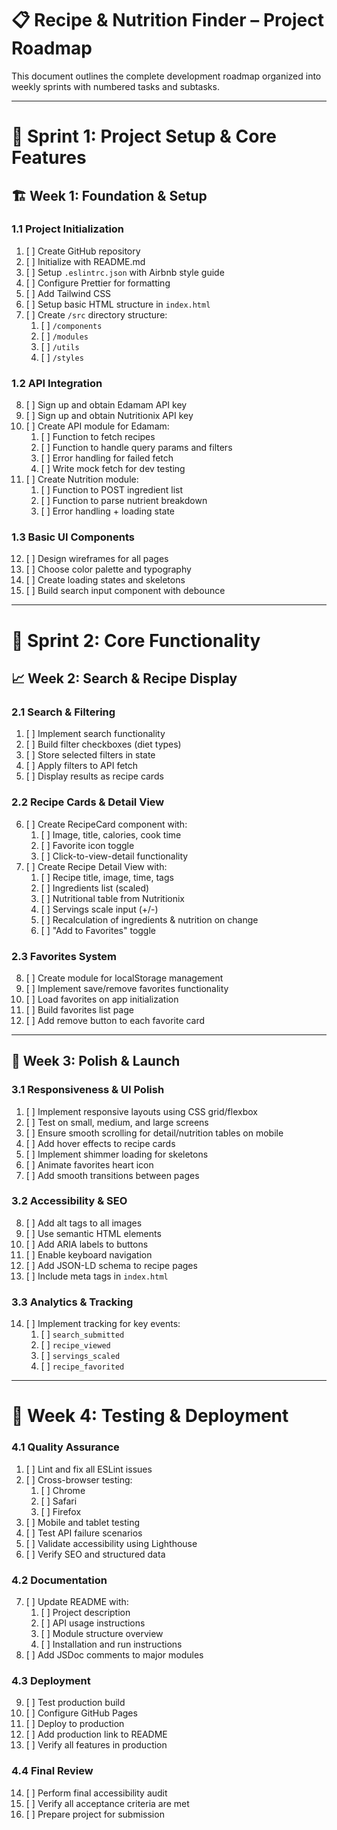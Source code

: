 
# 📋 Recipe & Nutrition Finder – Project Roadmap

This document outlines the complete development roadmap organized into weekly sprints with numbered tasks and subtasks.

---

# 📅 Sprint 1: Project Setup & Core Features

## 🏗️ Week 1: Foundation & Setup

### 1.1 Project Initialization
1. [ ] Create GitHub repository
2. [ ] Initialize with README.md
3. [ ] Setup `.eslintrc.json` with Airbnb style guide
4. [ ] Configure Prettier for formatting
5. [ ] Add Tailwind CSS
6. [ ] Setup basic HTML structure in `index.html`
7. [ ] Create `/src` directory structure:
   1. [ ] `/components`
   2. [ ] `/modules`
   3. [ ] `/utils`
   4. [ ] `/styles`

### 1.2 API Integration
8. [ ] Sign up and obtain Edamam API key
9. [ ] Sign up and obtain Nutritionix API key
10. [ ] Create API module for Edamam:
    1. [ ] Function to fetch recipes
    2. [ ] Function to handle query params and filters
    3. [ ] Error handling for failed fetch
    4. [ ] Write mock fetch for dev testing
11. [ ] Create Nutrition module:
    1. [ ] Function to POST ingredient list
    2. [ ] Function to parse nutrient breakdown
    3. [ ] Error handling + loading state

### 1.3 Basic UI Components
12. [ ] Design wireframes for all pages
13. [ ] Choose color palette and typography
14. [ ] Create loading states and skeletons
15. [ ] Build search input component with debounce

---

# 🚀 Sprint 2: Core Functionality

## 📈 Week 2: Search & Recipe Display

### 2.1 Search & Filtering
1. [ ] Implement search functionality
2. [ ] Build filter checkboxes (diet types)
3. [ ] Store selected filters in state
4. [ ] Apply filters to API fetch
5. [ ] Display results as recipe cards

### 2.2 Recipe Cards & Detail View
6. [ ] Create RecipeCard component with:
    1. [ ] Image, title, calories, cook time
    2. [ ] Favorite icon toggle
    3. [ ] Click-to-view-detail functionality
7. [ ] Create Recipe Detail View with:
    1. [ ] Recipe title, image, time, tags
    2. [ ] Ingredients list (scaled)
    3. [ ] Nutritional table from Nutritionix
    4. [ ] Servings scale input (+/-)
    5. [ ] Recalculation of ingredients & nutrition on change
    6. [ ] "Add to Favorites" toggle

### 2.3 Favorites System
8. [ ] Create module for localStorage management
9. [ ] Implement save/remove favorites functionality
10. [ ] Load favorites on app initialization
11. [ ] Build favorites list page
12. [ ] Add remove button to each favorite card

---

## 🎨 Week 3: Polish & Launch

### 3.1 Responsiveness & UI Polish
1. [ ] Implement responsive layouts using CSS grid/flexbox
2. [ ] Test on small, medium, and large screens
3. [ ] Ensure smooth scrolling for detail/nutrition tables on mobile
4. [ ] Add hover effects to recipe cards
5. [ ] Implement shimmer loading for skeletons
6. [ ] Animate favorites heart icon
7. [ ] Add smooth transitions between pages

### 3.2 Accessibility & SEO
8. [ ] Add alt tags to all images
9. [ ] Use semantic HTML elements
10. [ ] Add ARIA labels to buttons
11. [ ] Enable keyboard navigation
12. [ ] Add JSON-LD schema to recipe pages
13. [ ] Include meta tags in `index.html`

### 3.3 Analytics & Tracking
14. [ ] Implement tracking for key events:
     1. [ ] `search_submitted`
     2. [ ] `recipe_viewed`
     3. [ ] `servings_scaled`
     4. [ ] `recipe_favorited`

---

# 🚀 Week 4: Testing & Deployment

### 4.1 Quality Assurance
1. [ ] Lint and fix all ESLint issues
2. [ ] Cross-browser testing:
     1. [ ] Chrome
     2. [ ] Safari
     3. [ ] Firefox
3. [ ] Mobile and tablet testing
4. [ ] Test API failure scenarios
5. [ ] Validate accessibility using Lighthouse
6. [ ] Verify SEO and structured data

### 4.2 Documentation
7. [ ] Update README with:
     1. [ ] Project description
     2. [ ] API usage instructions
     3. [ ] Module structure overview
     4. [ ] Installation and run instructions
8. [ ] Add JSDoc comments to major modules

### 4.3 Deployment
9. [ ] Test production build
10. [ ] Configure GitHub Pages
11. [ ] Deploy to production
12. [ ] Add production link to README
13. [ ] Verify all features in production

### 4.4 Final Review
14. [ ] Perform final accessibility audit
15. [ ] Verify all acceptance criteria are met
16. [ ] Prepare project for submission
